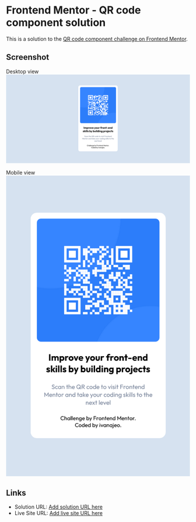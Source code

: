 # Frontend Mentor - QR code component solution

This is a solution to the [QR code component challenge on Frontend Mentor](https://www.frontendmentor.io/challenges/qr-code-component-iux_sIO_H).


## Screenshot

Desktop view
![](./public/desktop-view.png)

Mobile view
![](./public/mobile-view.png)


## Links

- Solution URL: [Add solution URL here](https://your-solution-url.com)
- Live Site URL: [Add live site URL here](https://your-live-site-url.com)
